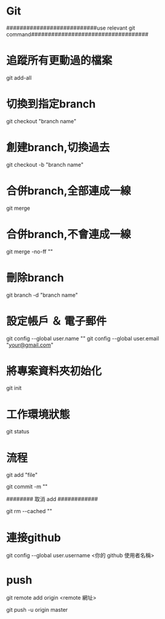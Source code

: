 # Git
###########################use relevant git command###################################

# 追蹤所有更動過的檔案
git add-all
# 切換到指定branch
git checkout "branch name"
# 創建branch,切換過去
git checkout -b "branch name"
# 合併branch,全部連成一線
git merge
# 合併branch,不會連成一線
git merge -no-ff ""
# 刪除branch
git branch -d "branch name"


# 設定帳戶 ＆ 電子郵件
git config --global user.name "<Your Name>"
git config --global user.email "<your@gmail.com>"

# 將專案資料夾初始化
git init

# 工作環境狀態
git status

# 流程
git add "file"

git commit -m ""

######## 取消 add ############

git rm --cached ""

# 連接github
git config --global user.username <你的 github 使用者名稱>
# push
git remote add origin <remote 網址>

git push -u origin master
